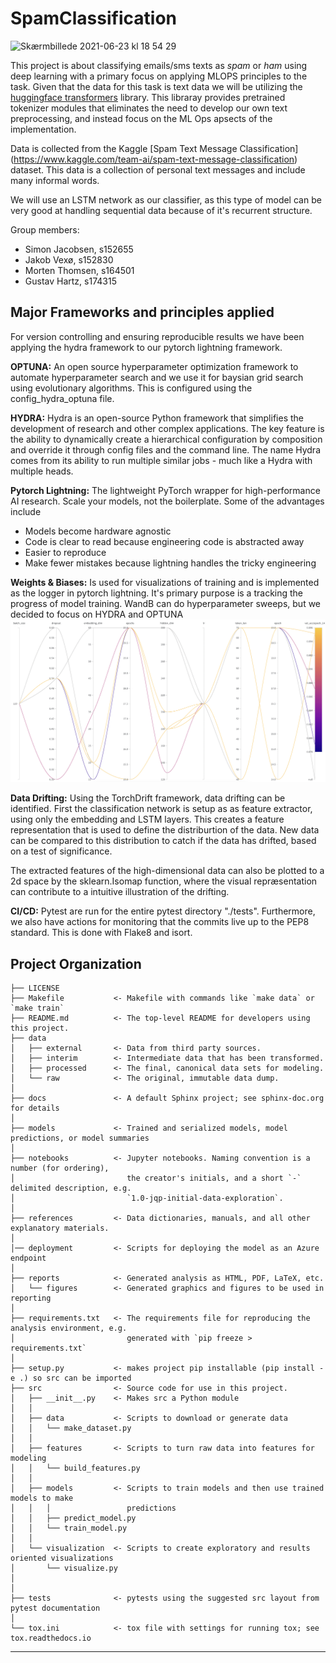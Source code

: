 # SpamClassification
<img width="1099" alt="Skærmbillede 2021-06-23 kl  18 54 29" src="https://user-images.githubusercontent.com/48956638/123140602-c3f83900-d457-11eb-8066-afe81174cdd6.png">

This project is about classifying emails/sms texts as *spam* or *ham* using deep learning with a primary focus on
applying MLOPS principles to the task. Given that the data for this task is text data we will be utilizing
the [huggingface transformers](https://huggingface.co/transformers/) library. This libraray provides pretrained
tokenizer modules that eliminates the need to develop our own text preprocessing, and instead focus on the ML Ops
apsects of the implementation.

Data is collected from the
Kaggle [Spam Text Message Classification] (https://www.kaggle.com/team-ai/spam-text-message-classification) dataset.
This data is a collection of personal text messages and include many informal words.

We will use an LSTM network as our classifier, as this type of model can be very good at handling sequential data
because of it's recurrent structure.

Group members:

- Simon Jacobsen, s152655
- Jakob Vexø, s152830
- Morten Thomsen, s164501
- Gustav Hartz, s174315

## Major Frameworks and principles applied

For version controlling and ensuring reproducible results we have been applying the hydra framework to our pytorch
lightning framework.

**OPTUNA:** An open source hyperparameter optimization framework to automate hyperparameter search and we use it for
baysian grid search using evolutionary algorithms. This is configured using the config_hydra_optuna file.

**HYDRA:** Hydra is an open-source Python framework that simplifies the development of research and other complex
applications. The key feature is the ability to dynamically create a hierarchical configuration by composition and
override it through config files and the command line. The name Hydra comes from its ability to run multiple similar
jobs - much like a Hydra with multiple heads.

**Pytorch Lightning:**
The lightweight PyTorch wrapper for high-performance AI research. Scale your models, not the boilerplate. Some of the
advantages include

- Models become hardware agnostic
- Code is clear to read because engineering code is abstracted away
- Easier to reproduce
- Make fewer mistakes because lightning handles the tricky engineering

**Weights & Biases:** Is used for visualizations of training and is implemented as the logger in pytorch lightning. It's
primary purpose is a tracking the progress of model training. WandB can do hyperparameter sweeps, but we decided to
focus on HYDRA and OPTUNA
![reports/figures/WandB.png](reports/figures/WandB.png)

**Data Drifting:**
Using the TorchDrift framework, data drifting can be identified. First the classification network is setup as as feature extractor, using only the embedding and LSTM layers. This creates a feature representation that is used to define the distriburtion of the data. New data can be compared to this distribution to catch if the data has drifted, based on a test of significance. 

The extracted features of the high-dimensional data can also be  plotted to a 2d space by the sklearn.Isomap function, where the visual repræsentation can contribute to a intuitive illustration of the drifting.

**CI/CD:** Pytest are run for the entire pytest directory "./tests". Furthermore, we also have actions for monitoring
that the commits live up to the PEP8 standard. This is done with Flake8 and isort.

Project Organization
------------

    ├── LICENSE
    ├── Makefile           <- Makefile with commands like `make data` or `make train`
    ├── README.md          <- The top-level README for developers using this project.
    ├── data
    │   ├── external       <- Data from third party sources.
    │   ├── interim        <- Intermediate data that has been transformed.
    │   ├── processed      <- The final, canonical data sets for modeling.
    │   └── raw            <- The original, immutable data dump.
    │
    ├── docs               <- A default Sphinx project; see sphinx-doc.org for details
    │
    ├── models             <- Trained and serialized models, model predictions, or model summaries
    │
    ├── notebooks          <- Jupyter notebooks. Naming convention is a number (for ordering),
    │                         the creator's initials, and a short `-` delimited description, e.g.
    │                         `1.0-jqp-initial-data-exploration`.
    │
    ├── references         <- Data dictionaries, manuals, and all other explanatory materials.
    │
    │── deployment         <- Scripts for deploying the model as an Azure endpoint 
    │
    ├── reports            <- Generated analysis as HTML, PDF, LaTeX, etc.
    │   └── figures        <- Generated graphics and figures to be used in reporting
    │
    ├── requirements.txt   <- The requirements file for reproducing the analysis environment, e.g.
    │                         generated with `pip freeze > requirements.txt`
    │
    ├── setup.py           <- makes project pip installable (pip install -e .) so src can be imported
    ├── src                <- Source code for use in this project.
    │   ├── __init__.py    <- Makes src a Python module
    │   │
    │   ├── data           <- Scripts to download or generate data
    │   │   └── make_dataset.py
    │   │
    │   ├── features       <- Scripts to turn raw data into features for modeling
    │   │   └── build_features.py
    │   │
    │   ├── models         <- Scripts to train models and then use trained models to make
    │   │   │                 predictions
    │   │   ├── predict_model.py
    │   │   └── train_model.py
    │   │
    │   └── visualization  <- Scripts to create exploratory and results oriented visualizations
    │       └── visualize.py
    │
    │
    ├── tests              <- pytests using the suggested src layout from pytest documentation
    │
    └── tox.ini            <- tox file with settings for running tox; see tox.readthedocs.io

--------
